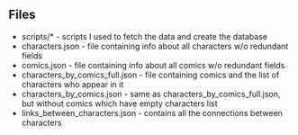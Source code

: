 ## Files

* scripts/* - scripts I used to fetch the data and create the database
* characters.json - file containing info about all characters w/o redundant fields
* comics.json - file containing info about all comics w/o redundant fields
* characters_by_comics_full.json - file containing comics and the list of characters who appear in it
* characters_by_comics.json - same as characters_by_comics_full.json, but without comics which have empty characters list
* links_between_characters.json - contains all the connections between characters